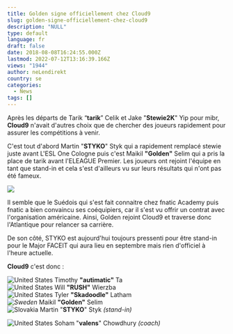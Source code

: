 ```yaml
---
title: Golden signe officiellement chez Cloud9
slug: golden-signe-officiellement-chez-cloud9
description: "NULL"
type: default
language: fr
draft: false
date: 2018-08-08T16:24:55.000Z
lastmod: 2022-07-12T13:16:39.166Z
views: "1944"
author: neLendirekt
country: se
categories:
  - News
tags: []
---
```

Après les départs de Tarik “**tarik**” Celik et Jake "**Stewie2K**" Yip pour mibr, **Cloud9** n'avait d'autres choix que de chercher des joueurs rapidement pour assurer les compétitions à venir. 

C'est tout d'abord Martin "**STYKO**" Styk qui a rapidement remplacé stewie juste avant L'ESL One Cologne puis c'est Maikil **"Golden"** Selim qui a pris la place de tarik avant l'ELEAGUE Premier. Les joueurs ont rejoint l'équipe en tant que stand-in et cela s'est d'ailleurs vu sur leurs résultats qui n'ont pas été fameux.

![](/images/articles/5b6b158f1e2b9/images/YncxEHF6eqdirTNpk1qafGKKYLTHjGOHYC3eXAOs.jpeg)

Il semble que le Suédois qui s'est fait connaitre chez fnatic Academy puis fnatic a bien convaincu ses coéquipiers, car il s'est vu offrir un contrat avec l'organisation américaine. Ainsi, Golden rejoint Cloud9 et traverse donc l'Atlantique pour relancer sa carrière. 

De son côté, STYKO est aujourd'hui toujours pressenti pour être stand-in pour le Major FACEIT qui aura lieu en septembre mais rien d'officiel à l'heure actuelle.

**Cloud9** c'est donc : 

![United States](/images/countries/us.svg)⁠ ⁠Timothy **"autimatic"** Ta  
![United States](/images/countries/us.svg)⁠ ⁠Will **"RUSH"** Wierzba  
![United States](/images/countries/us.svg)⁠ ⁠Tyler **"Skadoodle"** Latham  
_![Sweden](/images/countries/se.svg)⁠_ Maikil **"Golden"** Selim  
![Slovakia](/images/countries/sk.svg)⁠ Martin "**STYKO**" Styk _(stand-in)_

![United States](/images/countries/us.svg)⁠ Soham "**valens**" Chowdhury _(coach)_
